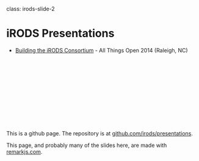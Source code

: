 class: irods-slide-2
<div class="irods-green-horizontal"></div>

# iRODS Presentations

* [Building the iRODS Consortium](ATO2014.html) - All Things Open 2014 (Raleigh, NC)
<br><br><br><br><br><br>
<br><br><br><br><br><br>

This is a github page. The repository is at [github.com/irods/presentations](http://github.com/irods/presentations).

This page, and probably many of the slides here, are made with [remarkjs.com](http://remarkjs.com).
